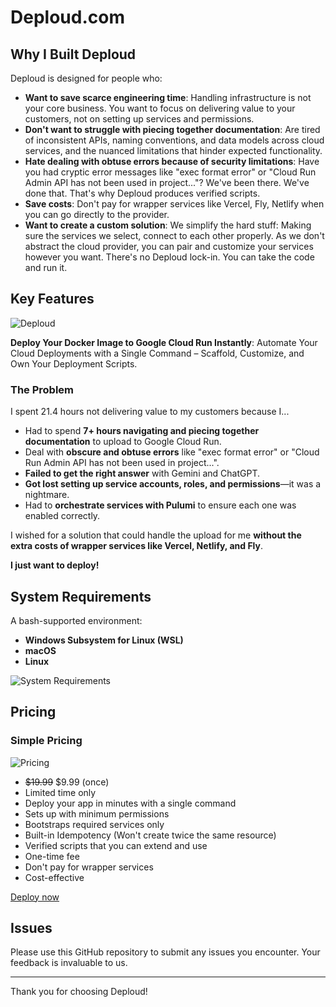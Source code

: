 # Deploud.com

## Why I Built Deploud

Deploud is designed for people who:

- **Want to save scarce engineering time**: Handling infrastructure is not your core business. You want to focus on delivering value to your customers, not on setting up services and permissions.
- **Don't want to struggle with piecing together documentation**: Are tired of inconsistent APIs, naming conventions, and data models across cloud services, and the nuanced limitations that hinder expected functionality.
- **Hate dealing with obtuse errors because of security limitations**: Have you had cryptic error messages like "exec format error" or "Cloud Run Admin API has not been used in project..."? We've been there. We've done that. That's why Deploud produces verified scripts.
- **Save costs**: Don't pay for wrapper services like Vercel, Fly, Netlify when you can go directly to the provider.
- **Want to create a custom solution**: We simplify the hard stuff: Making sure the services we select, connect to each other properly. As we don't abstract the cloud provider, you can pair and customize your services however you want. There's no Deploud lock-in. You can take the code and run it.

## Key Features

![Deploud](./images/deploud-logo.png)

**Deploy Your Docker Image to Google Cloud Run Instantly**: Automate Your Cloud Deployments with a Single Command – Scaffold, Customize, and Own Your Deployment Scripts.

### The Problem

I spent 21.4 hours not delivering value to my customers because I...

- Had to spend **7+ hours navigating and piecing together documentation** to upload to Google Cloud Run.
- Deal with **obscure and obtuse errors** like "exec format error" or "Cloud Run Admin API has not been used in project...".
- **Failed to get the right answer** with Gemini and ChatGPT.
- **Got lost setting up service accounts, roles, and permissions**—it was a nightmare.
- Had to **orchestrate services with Pulumi** to ensure each one was enabled correctly.

I wished for a solution that could handle the upload for me **without the extra costs of wrapper services like Vercel, Netlify, and Fly**.

**I just want to deploy!**

## System Requirements

A bash-supported environment:
- **Windows Subsystem for Linux (WSL)**
- **macOS**
- **Linux**

![System Requirements](./images/system-requirements.png)

## Pricing

### Simple Pricing

![Pricing](./images/pricing.png)

- ~~$19.99~~ $9.99 (once)
- Limited time only
- Deploy your app in minutes with a single command
- Sets up with minimum permissions
- Bootstraps required services only
- Built-in Idempotency (Won't create twice the same resource)
- Verified scripts that you can extend and use
- One-time fee
- Don't pay for wrapper services
- Cost-effective

[Deploy now](#)

## Issues

Please use this GitHub repository to submit any issues you encounter. Your feedback is invaluable to us.

---

Thank you for choosing Deploud!
